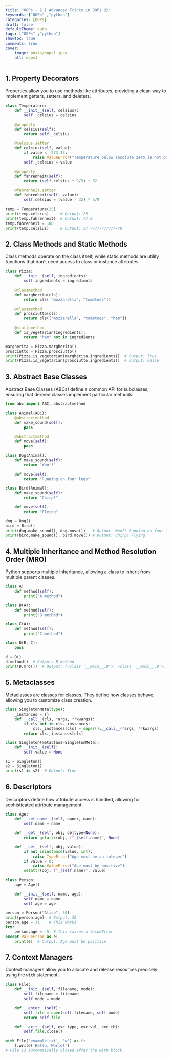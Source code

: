 ```yaml
---
title: "OOPs - 2 | Advanced Tricks in OOPs 📦"
keywords: ["OOPs" ,"python"]
categories: [OOPs]
draft: false
defaultTheme: auto
tags: ["OOPs" ,"python"]
showToc: true
comments: true
cover:
    image: posts/oops1.jpeg 
    alt: oops1
---
```

## 1. Property Decorators

Properties allow you to use methods like attributes, providing a clean way to implement getters, setters, and deleters.

```python
class Temperature:
    def __init__(self, celsius):
        self._celsius = celsius

    @property
    def celsius(self):
        return self._celsius

    @celsius.setter
    def celsius(self, value):
        if value < -273.15:
            raise ValueError("Temperature below absolute zero is not possible")
        self._celsius = value

    @property
    def fahrenheit(self):
        return (self.celsius * 9/5) + 32

    @fahrenheit.setter
    def fahrenheit(self, value):
        self.celsius = (value - 32) * 5/9

temp = Temperature(25)
print(temp.celsius)     # Output: 25
print(temp.fahrenheit)  # Output: 77.0
temp.fahrenheit = 100
print(temp.celsius)     # Output: 37.77777777777778
```

## 2. Class Methods and Static Methods

Class methods operate on the class itself, while static methods are utility functions that don't need access to class or instance attributes.

```python
class Pizza:
    def __init__(self, ingredients):
        self.ingredients = ingredients

    @classmethod
    def margherita(cls):
        return cls(["mozzarella", "tomatoes"])

    @classmethod
    def prosciutto(cls):
        return cls(["mozzarella", "tomatoes", "ham"])

    @staticmethod
    def is_vegetarian(ingredients):
        return "ham" not in ingredients

margherita = Pizza.margherita()
prosciutto = Pizza.prosciutto()
print(Pizza.is_vegetarian(margherita.ingredients))  # Output: True
print(Pizza.is_vegetarian(prosciutto.ingredients))  # Output: False
```

## 3. Abstract Base Classes

Abstract Base Classes (ABCs) define a common API for subclasses, ensuring that derived classes implement particular methods.

```python
from abc import ABC, abstractmethod

class Animal(ABC):
    @abstractmethod
    def make_sound(self):
        pass

    @abstractmethod
    def move(self):
        pass

class Dog(Animal):
    def make_sound(self):
        return "Woof!"

    def move(self):
        return "Running on four legs"

class Bird(Animal):
    def make_sound(self):
        return "Chirp!"

    def move(self):
        return "Flying"

dog = Dog()
bird = Bird()
print(dog.make_sound(), dog.move())   # Output: Woof! Running on four legs
print(bird.make_sound(), bird.move()) # Output: Chirp! Flying
```

## 4. Multiple Inheritance and Method Resolution Order (MRO)

Python supports multiple inheritance, allowing a class to inherit from multiple parent classes.

```python
class A:
    def method(self):
        print("A method")

class B(A):
    def method(self):
        print("B method")

class C(A):
    def method(self):
        print("C method")

class D(B, C):
    pass

d = D()
d.method()  # Output: B method
print(D.mro())  # Output: [<class '__main__.D'>, <class '__main__.B'>, <class '__main__.C'>, <class '__main__.A'>, <class 'object'>]
```

## 5. Metaclasses

Metaclasses are classes for classes. They define how classes behave, allowing you to customize class creation.

```python
class SingletonMeta(type):
    _instances = {}
    def __call__(cls, *args, **kwargs):
        if cls not in cls._instances:
            cls._instances[cls] = super().__call__(*args, **kwargs)
        return cls._instances[cls]

class Singleton(metaclass=SingletonMeta):
    def __init__(self):
        self.value = None

s1 = Singleton()
s2 = Singleton()
print(s1 is s2)  # Output: True
```

## 6. Descriptors

Descriptors define how attribute access is handled, allowing for sophisticated attribute management.

```python
class Age:
    def __set_name__(self, owner, name):
        self.name = name

    def __get__(self, obj, objtype=None):
        return getattr(obj, f"_{self.name}", None)

    def __set__(self, obj, value):
        if not isinstance(value, int):
            raise TypeError("Age must be an integer")
        if value < 0:
            raise ValueError("Age must be positive")
        setattr(obj, f"_{self.name}", value)

class Person:
    age = Age()

    def __init__(self, name, age):
        self.name = name
        self.age = age

person = Person("Alice", 30)
print(person.age)  # Output: 30
person.age = 31    # This works
try:
    person.age = -5  # This raises a ValueError
except ValueError as e:
    print(e)  # Output: Age must be positive
```

## 7. Context Managers

Context managers allow you to allocate and release resources precisely using the `with` statement.

```python
class File:
    def __init__(self, filename, mode):
        self.filename = filename
        self.mode = mode

    def __enter__(self):
        self.file = open(self.filename, self.mode)
        return self.file

    def __exit__(self, exc_type, exc_val, exc_tb):
        self.file.close()

with File('example.txt', 'w') as f:
    f.write('Hello, World!')
# File is automatically closed after the with block
```
